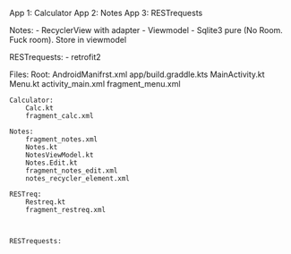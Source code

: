 App 1: Calculator
App 2: Notes
App 3: RESTrequests


Notes:
	- RecyclerView with adapter
	- Viewmodel
	- Sqlite3 pure (No Room. Fuck room). Store in viewmodel

RESTrequests:
	- retrofit2



Files:
	Root:
		AndroidManifrst.xml
		app/build.graddle.kts
		MainActivity.kt
		Menu.kt
		activity_main.xml
		fragment_menu.xml

	Calculator:
		Calc.kt
		fragment_calc.xml

	Notes:
		fragment_notes.xml
		Notes.kt
		NotesViewModel.kt
		Notes.Edit.kt
		fragment_notes_edit.xml
		notes_recycler_element.xml

	RESTreq:
		Restreq.kt
		fragment_restreq.xml

		

	RESTrequests:

